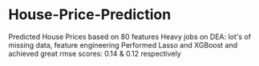 # House-Price-Prediction
Predicted House Prices based on 80 features
Heavy jobs on DEA: lot's of missing data, feature engineering
Performed Lasso and XGBoost and achieved great rmse scores: 0.14 & 0.12 respectively
